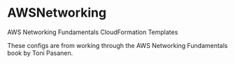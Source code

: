 # AWSNetworking
AWS Networking Fundamentals CloudFormation Templates

These configs are from working through the AWS Networking Fundamentals book by Toni Pasanen.
